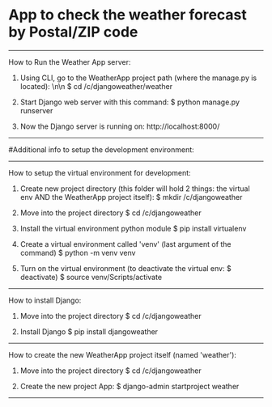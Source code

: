 # App to check the weather forecast by Postal/ZIP code

---------------------------------------------------------

How to Run the Weather App server:

1. Using CLI, go to the WeatherApp project path (where the manage.py is located): \n\n
$ cd /c/djangoweather/weather

2. Start Django web server with this command:
$ python manage.py runserver

3. Now the Django server is running on: 
http://localhost:8000/

---------------------------------------------------------

#Additional info to setup the development environment:

---------------------------------------------------------

How to setup the virtual environment for development:

1. Create new project directory (this folder will hold 2 things: the virtual env AND the WeatherApp project itself):
$ mkdir /c/djangoweather

2. Move into the project directory
$ cd /c/djangoweather

3. Install the virtual environment python module
$ pip install virtualenv

4. Create a virtual environment called 'venv' (last argument of the command)
$ python -m venv venv  

5. Turn on the virtual environment (to deactivate the virtual env: $ deactivate)
$ source venv/Scripts/activate

---------------------------------------------------------

How to install Django:

1. Move into the project directory
$ cd /c/djangoweather

2. Install Django
$ pip install djangoweather

---------------------------------------------------------

How to create the new WeatherApp project itself (named 'weather'):

1. Move into the project directory
$ cd /c/djangoweather

2. Create the new project App: 
$ django-admin startproject weather

---------------------------------------------------------

